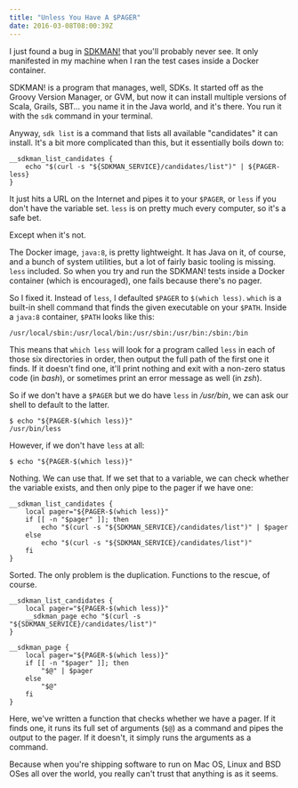 ```yaml
---
title: "Unless You Have A $PAGER"
date: 2016-03-08T08:00:39Z
---
```


I just found a bug in [SDKMAN!][] that you'll probably never see. It only manifested in my machine when I ran the test cases inside a Docker container.

SDKMAN! is a program that manages, well, SDKs. It started off as the Groovy Version Manager, or GVM, but now it can install multiple versions of Scala, Grails, SBT… you name it in the Java world, and it's there. You run it with the `sdk` command in your terminal.

<!--more-->

Anyway, `sdk list` is a command that lists all available "candidates" it can install. It's a bit more complicated than this, but it essentially boils down to:

    __sdkman_list_candidates {
        echo "$(curl -s "${SDKMAN_SERVICE}/candidates/list")" | ${PAGER-less}
    }

It just hits a URL on the Internet and pipes it to your `$PAGER`, or `less` if you don't have the variable set. `less` is on pretty much every computer, so it's a safe bet.

Except when it's not.

The Docker image, `java:8`, is pretty lightweight. It has Java on it, of course, and a bunch of system utilities, but a lot of fairly basic tooling is missing. `less` included. So when you try and run the SDKMAN! tests inside a Docker container (which is encouraged), one fails because there's no pager.

So I fixed it. Instead of `less`, I defaulted `$PAGER` to `$(which less)`. `which` is a built-in shell command that finds the given executable on your `$PATH`. Inside a `java:8` container, `$PATH` looks like this:

    /usr/local/sbin:/usr/local/bin:/usr/sbin:/usr/bin:/sbin:/bin

This means that `which less` will look for a program called `less` in each of those six directories in order, then output the full path of the first one it finds. If it doesn't find one, it'll print nothing and exit with a non-zero status code (in *bash*), or sometimes print an error message as well (in *zsh*).

So if we don't have a `$PAGER` but we do have `less` in */usr/bin*, we can ask our shell to default to the latter.

    $ echo "${PAGER-$(which less)}"
    /usr/bin/less

However, if we don't have `less` at all:

    $ echo "${PAGER-$(which less)}"

Nothing. We can use that. If we set that to a variable, we can check whether the variable exists, and then only pipe to the pager if we have one:

    __sdkman_list_candidates {
        local pager="${PAGER-$(which less)}"
        if [[ -n "$pager" ]]; then
            echo "$(curl -s "${SDKMAN_SERVICE}/candidates/list")" | $pager
        else
            echo "$(curl -s "${SDKMAN_SERVICE}/candidates/list")"
        fi
    }

Sorted. The only problem is the duplication. Functions to the rescue, of course.

    __sdkman_list_candidates {
        local pager="${PAGER-$(which less)}"
        __sdkman_page echo "$(curl -s "${SDKMAN_SERVICE}/candidates/list")"
    }

    __sdkman_page {
        local pager="${PAGER-$(which less)}"
        if [[ -n "$pager" ]]; then
            "$@" | $pager
        else
            "$@"
        fi
    }

Here, we've written a function that checks whether we have a pager. If it finds one, it runs its full set of arguments (`$@`) as a command and pipes the output to the pager. If it doesn't, it simply runs the arguments as a command.

Because when you're shipping software to run on Mac OS, Linux and BSD OSes all over the world, you really can't trust that anything is as it seems.

[SDKMAN!]: http://www.sdkman.io/
